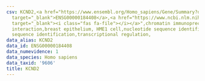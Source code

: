 ```yaml
---
csv: KCND2,<a href="https://www.ensembl.org/Homo_sapiens/Gene/Summary?db=core;g=ENSG00000184408"
  target="_blank">ENSG00000184408</a>,<a href="https://www.ncbi.nlm.nih.gov/pubmed/22863008"
  target="_blank"><i class="fas fa-file"></i></a>",chromatin immunoprecipitation assay,direct
  interaction,breast epithelium, HME1 cell,nucleotide sequence identification,nucleotide
  sequence identification,transcriptional regulation,
data_alias: KCND2
data_id: ENSG00000184408
data_numevidence: 1
data_species: Homo sapiens
data_taxid: '9606'
title: KCND2
---
```

